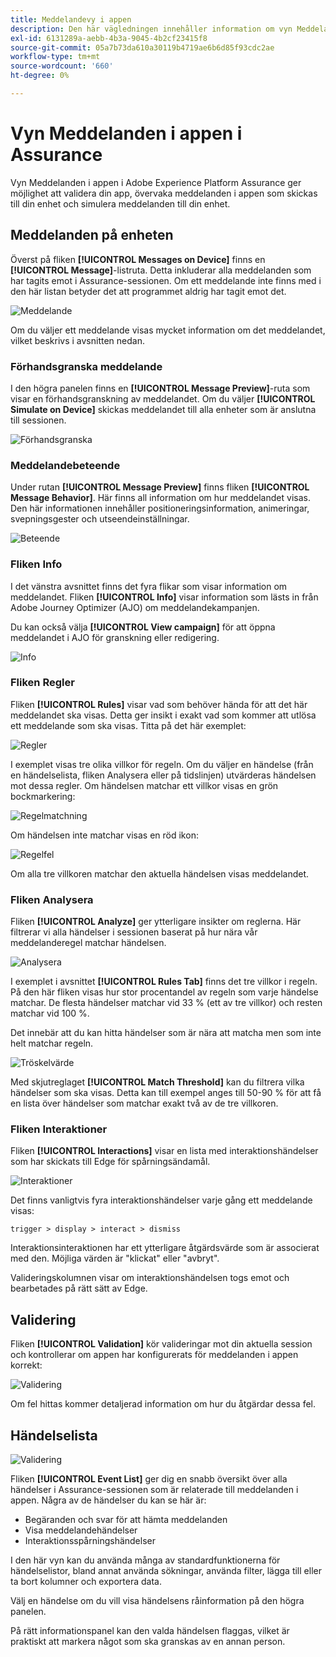 ```yaml
---
title: Meddelandevy i appen
description: Den här vägledningen innehåller information om vyn Meddelanden i appen i Adobe Experience Platform Assurance.
exl-id: 6131289a-aebb-4b3a-9045-4b2cf23415f8
source-git-commit: 05a7b73da610a30119b4719ae6b6d85f93cdc2ae
workflow-type: tm+mt
source-wordcount: '660'
ht-degree: 0%

---
```


# Vyn Meddelanden i appen i Assurance

Vyn Meddelanden i appen i Adobe Experience Platform Assurance ger möjlighet att validera din app, övervaka meddelanden i appen som skickas till din enhet och simulera meddelanden till din enhet.

## Meddelanden på enheten

Överst på fliken **[!UICONTROL Messages on Device]** finns en **[!UICONTROL Message]**-listruta. Detta inkluderar alla meddelanden som har tagits emot i Assurance-sessionen. Om ett meddelande inte finns med i den här listan betyder det att programmet aldrig har tagit emot det.

![Meddelande](./images/in-app-messaging/message.png)

Om du väljer ett meddelande visas mycket information om det meddelandet, vilket beskrivs i avsnitten nedan.

### Förhandsgranska meddelande

I den högra panelen finns en **[!UICONTROL Message Preview]**-ruta som visar en förhandsgranskning av meddelandet. Om du väljer **[!UICONTROL Simulate on Device]** skickas meddelandet till alla enheter som är anslutna till sessionen.

![Förhandsgranska](./images/in-app-messaging/preview.png)

### Meddelandebeteende

Under rutan **[!UICONTROL Message Preview]** finns fliken **[!UICONTROL Message Behavior]**. Här finns all information om hur meddelandet visas. Den här informationen innehåller positioneringsinformation, animeringar, svepningsgester och utseendeinställningar.

![Beteende](./images/in-app-messaging/gestures.png)

### Fliken Info

I det vänstra avsnittet finns det fyra flikar som visar information om meddelandet. Fliken **[!UICONTROL Info]** visar information som lästs in från Adobe Journey Optimizer (AJO) om meddelandekampanjen.

Du kan också välja **[!UICONTROL View campaign]** för att öppna meddelandet i AJO för granskning eller redigering.

![Info](./images/in-app-messaging/info.png)

### Fliken Regler

Fliken **[!UICONTROL Rules]** visar vad som behöver hända för att det här meddelandet ska visas. Detta ger insikt i exakt vad som kommer att utlösa ett meddelande som ska visas. Titta på det här exemplet:

![Regler](./images/in-app-messaging/rules.png)

I exemplet visas tre olika villkor för regeln. Om du väljer en händelse (från en händelselista, fliken Analysera eller på tidslinjen) utvärderas händelsen mot dessa regler. Om händelsen matchar ett villkor visas en grön bockmarkering:

![Regelmatchning](./images/in-app-messaging/rule-match.png)

Om händelsen inte matchar visas en röd ikon:

![Regelfel](./images/in-app-messaging/rule-mismatch.png)

Om alla tre villkoren matchar den aktuella händelsen visas meddelandet.

### Fliken Analysera

Fliken **[!UICONTROL Analyze]** ger ytterligare insikter om reglerna. Här filtrerar vi alla händelser i sessionen baserat på hur nära vår meddelanderegel matchar händelsen.

![Analysera](./images/in-app-messaging/analyze.png)

I exemplet i avsnittet **[!UICONTROL Rules Tab]** finns det tre villkor i regeln. På den här fliken visas hur stor procentandel av regeln som varje händelse matchar. De flesta händelser matchar vid 33 % (ett av tre villkor) och resten matchar vid 100 %.

Det innebär att du kan hitta händelser som är nära att matcha men som inte helt matchar regeln.

![Tröskelvärde](./images/in-app-messaging/threshold.png)

Med skjutreglaget **[!UICONTROL Match Threshold]** kan du filtrera vilka händelser som ska visas. Detta kan till exempel anges till 50-90 % för att få en lista över händelser som matchar exakt två av de tre villkoren.

### Fliken Interaktioner

Fliken **[!UICONTROL Interactions]** visar en lista med interaktionshändelser som har skickats till Edge för spårningsändamål.

![Interaktioner](./images/in-app-messaging/interactions.png)

Det finns vanligtvis fyra interaktionshändelser varje gång ett meddelande visas:

```
trigger > display > interact > dismiss
```

Interaktionsinteraktionen har ett ytterligare åtgärdsvärde som är associerat med den. Möjliga värden är &quot;klickat&quot; eller &quot;avbryt&quot;.

Valideringskolumnen visar om interaktionshändelsen togs emot och bearbetades på rätt sätt av Edge.

## Validering

Fliken **[!UICONTROL Validation]** kör valideringar mot din aktuella session och kontrollerar om appen har konfigurerats för meddelanden i appen korrekt:

![Validering](./images/in-app-messaging/validation.png)

Om fel hittas kommer detaljerad information om hur du åtgärdar dessa fel.

## Händelselista

![Validering](./images/in-app-messaging/event-list.png)

Fliken **[!UICONTROL Event List]** ger dig en snabb översikt över alla händelser i Assurance-sessionen som är relaterade till meddelanden i appen. Några av de händelser du kan se här är:

* Begäranden och svar för att hämta meddelanden
* Visa meddelandehändelser
* Interaktionsspårningshändelser

I den här vyn kan du använda många av standardfunktionerna för händelselistor, bland annat använda sökningar, använda filter, lägga till eller ta bort kolumner och exportera data.

Välj en händelse om du vill visa händelsens råinformation på den högra panelen.

På rätt informationspanel kan den valda händelsen flaggas, vilket är praktiskt att markera något som ska granskas av en annan person.
